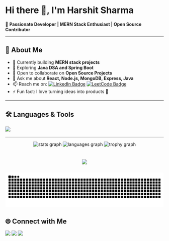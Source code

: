 # Hi there 👋, I'm Harshit Sharma

🌟 **Passionate Developer | MERN Stack Enthusiast | Open Source Contributor**

---

## 🚀 About Me
- 🔭 Currently building **MERN stack projects**
- 🌱 Exploring **Java DSA and Spring Boot**
- 👯 Open to collaborate on **Open Source Projects**
- 💬 Ask me about **React, Node.js, MongoDB, Express, Java**
- 📫 Reach me on:
  [![LinkedIn Badge](https://img.shields.io/badge/-HarshitSharma-blue?style=flat-square&logo=Linkedin&logoColor=white)](https://www.linkedin.com/in/harshit-sharma-588582247/)
  [![LeetCode Badge](https://img.shields.io/badge/LeetCode-harshitsharmab17-black?style=flat-square&logo=leetcode)](https://leetcode.com/u/harshitsharmab17/)
- ⚡ Fun fact: I love turning ideas into products 🚀

---

## 🛠️ Languages & Tools
<p align="left">
  <img src="https://skillicons.dev/icons?i=html,css,js,react,nodejs,express,mongodb,java,cpp,git,github,vscode,tailwind" />
</p>

---

<div align="center">
  <img src="https://github-readme-stats.vercel.app/api?username=harshit17xd&hide_title=false&hide_rank=true&show_icons=true&include_all_commits=true&count_private=true&disable_animations=false&theme=dracula&locale=en&hide_border=false" height="150" alt="stats graph"  />
  <img src="https://github-readme-stats.vercel.app/api/top-langs?username=harshit17xd&locale=en&hide_title=false&layout=compact&card_width=320&langs_count=5&theme=dracula&hide_border=false" height="150" alt="languages graph"  />
  <img src="https://github-profile-trophy.vercel.app?username=harshit17xd&theme=dracula" height="150" alt="trophy graph"  />
</div>

###

<br clear="both">

<div align="center">
  <img src="https://visitor-badge.laobi.icu/badge?page_id=harshit17xd.harshit17xd"  />
</div>

###

<!-- Snake animation generated by GitHub Action below -->
<img src="https://raw.githubusercontent.com/harshit17xd/harshit17xd/output/snake.svg" alt="Snake animation" />

## 🌐 Connect with Me
<p>
  <a href="https://www.linkedin.com/in/harshit-sharma-588582247/"><img src="https://img.shields.io/badge/LinkedIn-HarshitSharma-blue?style=flat-square&logo=linkedin"></a>
  <a href="mailto:harshitsharmab17@gmail.com"><img src="https://img.shields.io/badge/Email-harshitsharmab17-red?style=flat-square&logo=gmail&logoColor=white"></a>
  <a href="https://leetcode.com/u/harshitsharmab17/"><img src="https://img.shields.io/badge/LeetCode-harshitsharmab17-black?style=flat-square&logo=leetcode"></a>
</p>
